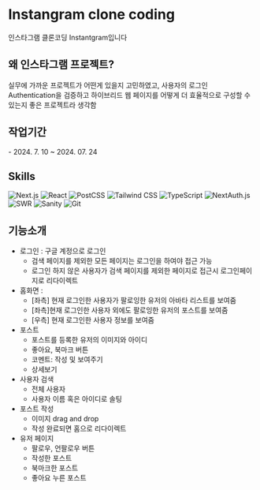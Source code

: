 # Instangram clone coding

인스타그램 클론코딩 Instantgram입니다

## 왜 인스타그램 프로젝트?

실무에 가까운 프로젝트가 어떤게 있을지 고민하였고, 사용자의 로그인 Authentication을 검증하고 하이브리드 웹 페이지를 어떻게 더 효율적으로 구성할 수 있는지 좋은 프로젝트라 생각함

## 작업기간

\- 2024. 7. 10 ~ 2024. 07. 24

## Skills

![Next.js](https://img.shields.io/badge/-Nextjs-000000?style=for-the-badge&logo=Next.js&logoColor=ffffff)
![React](https://img.shields.io/badge/-React-222222?style=for-the-badge&logo=react)
![PostCSS](https://img.shields.io/badge/-PostCSS-DD3A0A?style=for-the-badge&logo=PostCSS&logoColor=ffffff)
![Tailwind CSS](https://img.shields.io/badge/-Tailwindcss-06B6D4?style=for-the-badge&logo=Tailwindcss&logoColor=ffffff)
![TypeScript](https://img.shields.io/badge/-TypeScript-007ACC?style=for-the-badge&logo=typescript&logoColor=white)
![NextAuth.js](https://img.shields.io/badge/-NextAuth-9421cf?style=for-the-badge)
![SWR](https://img.shields.io/badge/-Swr-000000?style=for-the-badge&logo=swr&logoColor=white)
![Sanity](https://img.shields.io/badge/-Sanity-F03E2F?style=for-the-badge&logo=Sanity&logoColor=ffffff)
![Git](https://img.shields.io/badge/-Git-F05032?style=for-the-badge&logo=git&logoColor=ffffff)

## 기능소개

- 로그인 : 구글 계정으로 로그인
  - 검색 페이지를 제외한 모든 페이지는 로그인을 하여야 접근 가능
  - 로그인 하지 않은 사용자가 검색 페이지를 제외한 페이지로 접근시 로그인페이지로 리다이렉트
- 홈화면 :
  - [좌측] 현재 로그인한 사용자가 팔로잉한 유저의 아바타 리스트를 보여줌
  - [좌측]현재 로그인한 사용자 외에도 팔로잉한 유저의 포스트를 보여줌
  - [우측] 현재 로그인한 사용자 정보를 보여줌
- 포스트
  - 포스트를 등록한 유저의 이미지와 아이디
  - 좋아요, 북마크 버튼
  - 코멘트: 작성 및 보여주기
  - 상세보기
- 사용자 검색
  - 전체 사용자
  - 사용자 이름 혹은 아이디로 솔팅
- 포스트 작성
  - 이미지 drag and drop
  - 작성 완료되면 홈으로 리다이렉트
- 유저 페이지
  - 팔로우, 언팔로우 버튼
  - 작성한 포스트
  - 북마크한 포스트
  - 좋아요 누른 포스트
